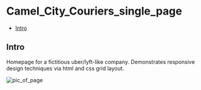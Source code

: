 # Camel_City_Couriers_single_page

- [Intro](#intro)

Intro
-----

Homepage for a fictitious uber/lyft-like company. Demonstrates responsive design techniques via html and css grid layout.


![pic_of_page](ccc_page_screenshot.png)



